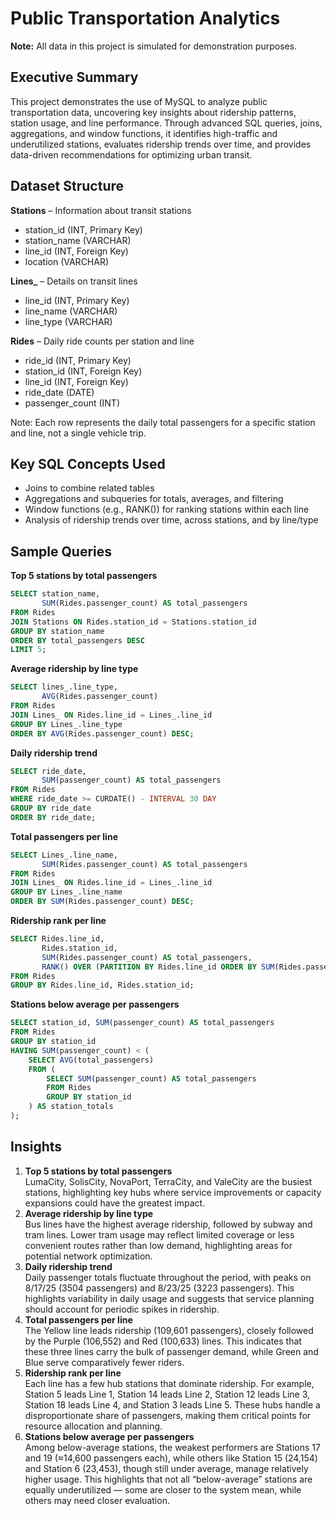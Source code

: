 # Public Transportation Analytics

**Note:** All data in this project is simulated for demonstration purposes.

## Executive Summary

This project demonstrates the use of MySQL to analyze public transportation data, uncovering key insights about ridership patterns, station usage, and line performance. Through advanced SQL queries, joins, aggregations, and window functions, it identifies high-traffic and underutilized stations, evaluates ridership trends over time, and provides data-driven recommendations for optimizing urban transit.

## Dataset Structure

**Stations** – Information about transit stations  
- station_id (INT, Primary Key)  
- station_name (VARCHAR)  
- line_id (INT, Foreign Key)  
- location (VARCHAR)  

**Lines_** – Details on transit lines  
- line_id (INT, Primary Key)  
- line_name (VARCHAR)  
- line_type (VARCHAR)  

**Rides** – Daily ride counts per station and line  
- ride_id (INT, Primary Key)  
- station_id (INT, Foreign Key)  
- line_id (INT, Foreign Key)  
- ride_date (DATE)  
- passenger_count (INT)  

Note: Each row represents the daily total passengers for a specific station and line, not a single vehicle trip.

## Key SQL Concepts Used

- Joins to combine related tables  
- Aggregations and subqueries for totals, averages, and filtering  
- Window functions (e.g., RANK()) for ranking stations within each line  
- Analysis of ridership trends over time, across stations, and by line/type  

## Sample Queries

**Top 5 stations by total passengers**  
```sql
SELECT station_name,
       SUM(Rides.passenger_count) AS total_passengers
FROM Rides
JOIN Stations ON Rides.station_id = Stations.station_id
GROUP BY station_name
ORDER BY total_passengers DESC
LIMIT 5;
```
**Average ridership by line type**  
```sql
SELECT lines_.line_type,
       AVG(Rides.passenger_count)
FROM Rides
JOIN Lines_ ON Rides.line_id = Lines_.line_id
GROUP BY Lines_.line_type
ORDER BY AVG(Rides.passenger_count) DESC;
```

**Daily ridership trend**  
```sql
SELECT ride_date,
       SUM(passenger_count) AS total_passengers
FROM Rides
WHERE ride_date >= CURDATE() - INTERVAL 30 DAY
GROUP BY ride_date
ORDER BY ride_date;
```

**Total passengers per line**  
```sql
SELECT Lines_.line_name,
       SUM(Rides.passenger_count) AS total_passengers
FROM Rides
JOIN Lines_ ON Rides.line_id = Lines_.line_id
GROUP BY Lines_.line_name
ORDER BY SUM(Rides.passenger_count) DESC;
```

**Ridership rank per line**  
```sql
SELECT Rides.line_id,
       Rides.station_id,
       SUM(Rides.passenger_count) AS total_passengers,
       RANK() OVER (PARTITION BY Rides.line_id ORDER BY SUM(Rides.passenger_count) DESC)
FROM Rides
GROUP BY Rides.line_id, Rides.station_id;
```

**Stations below average per passengers**  
```sql
SELECT station_id, SUM(passenger_count) AS total_passengers
FROM Rides
GROUP BY station_id
HAVING SUM(passenger_count) < (
    SELECT AVG(total_passengers)
    FROM (
        SELECT SUM(passenger_count) AS total_passengers
        FROM Rides
        GROUP BY station_id
    ) AS station_totals
);
```
## Insights
1. **Top 5 stations by total passengers**  
       LumaCity, SolisCity, NovaPort, TerraCity, and ValeCity are the busiest stations, highlighting key hubs where service improvements or capacity expansions could have the greatest impact.
2. **Average ridership by line type**              
   Bus lines have the highest average ridership, followed by subway and tram lines. Lower tram usage may reflect limited coverage or less convenient routes rather than low demand, highlighting areas for               potential network optimization.
3. **Daily ridership trend**              
   Daily passenger totals fluctuate throughout the period, with peaks on 8/17/25 (3504 passengers) and 8/23/25 (3223 passengers). This highlights variability in daily usage and suggests that service planning should account for periodic spikes in ridership.
4. **Total passengers per line**                      
       The Yellow line leads ridership (109,601 passengers), closely followed by the Purple (106,552) and Red (100,633) lines. This indicates that these three lines carry the bulk of passenger demand, while Green and Blue serve comparatively fewer riders.
5. **Ridership rank per line**         
       Each line has a few hub stations that dominate ridership. For example, Station 5 leads Line 1, Station 14 leads Line 2, Station 12 leads Line 3, Station 18 leads Line 4, and Station 3 leads Line 5. These hubs handle a disproportionate share of passengers, making them critical points for resource allocation and planning.
6. **Stations below average per passengers**               
       Among below-average stations, the weakest performers are Stations 17 and 19 (≈14,600 passengers each), while others like Station 15 (24,154) and Station 6 (23,453), though still under average, manage relatively higher usage. This highlights that not all “below-average” stations are equally underutilized — some are closer to the system mean, while others may need closer evaluation.

